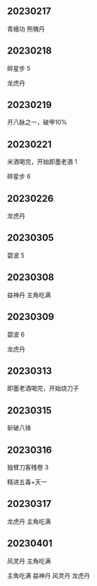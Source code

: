 ## 20230217
青蛾功
熊魄丹

## 20230218
碎星步 5

龙虎丹

## 20230219
开八脉之一，破甲10%

## 20230221
米酒喝完，开始即墨老酒 1

碎星步 6

## 20230226
龙虎丹

## 20230305
碧波 5

## 20230308
益神丹 主角吃满

## 20230309
碧波 6

龙虎丹

## 20230313
即墨老酒喝完，开始烧刀子

## 20230315
斩破八锋

## 20230316
独臂刀客残卷 3

精进五毒+天一

## 20230317
龙虎丹 主角吃满

## 20230401
风灵丹 主角吃满

主角吃满 益神丹 风灵丹 龙虎丹